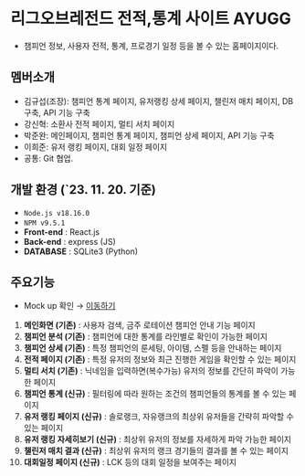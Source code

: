 # 리그오브레전드 전적,통계 사이트 AYUGG

- 챔피언 정보, 사용자 전적, 통계, 프로경기 일정 등을 볼 수 있는 홈페이지이다.

## 멤버소개

- 김규섭(조장): 챔피언 통계 페이지, 유저랭킹 상세 페이지, 챌린저 매치 페이지, DB 구축, API 기능 구축
- 강신혁: 소환사 전적 페이지, 멀티 서치 페이지
- 박준완: 메인페이지, 챔피언 통계 페이지, 챔피언 상세 페이지, API 기능 구축
- 이희준: 유저 랭킹 페이지, 대회 일정 페이지
- 공통: Git 협업.

## 개발 환경 (`23. 11. 20. 기준)

- `Node.js v18.16.0`
- `NPM v9.5.1`
- **Front-end** : React.js
- **Back-end** : express (JS)
- **DATABASE** : SQLite3 (Python)

## 주요기능

- Mock up 확인 → [이동하기](https://ovenapp.io/view/DkBV5wcJtmXETiCxL22WhWusXtOgwi71/)

1.  **메인화면 (기존)** : 사용자 검색, 금주 로테이션 챔피언 안내 기능 페이지
2.  **챔피언 분석 (기존)** : 챔피언에 대한 통계를 라인별로 확인이 가능한 페이지
3.  **챔피언 상세 (기존)** : 특정 챔피언의 룬세팅, 아이템, 스펠 등을 안내하는 페이지
4.  **전적 페이지 (기존)** : 특정 유저의 정보와 최근 진행한 게임을 확인할 수 있는 페이지
5.  **멀티 서치 (기존)** : 닉네임을 입력하면(복수가능) 유저의 정보를 간단히 파악이 가능한 페이지
6.  **챔피언 통계 (신규)** : 필터링에 따라 원하는 조건의 챔피언들의 통계를 볼 수 있는 페이지
7.  **유저 랭킹 페이지 (신규)** : 솔로랭크, 자유랭크의 최상위 유저들을 간략히 파악할 수 있는 페이지
8.  **유저 랭킹 자세히보기 (신규)** : 최상위 유저의 정보를 자세하게 파악 가능한 페이지
9.  **챌린저 매치 결과 (신규)** : 최상위 유저의 랭크 경기들의 결과를 볼 수 있는 페이지
10. **대회일정 페이지 (신규)** : LCK 등의 대회 일정을 보여주는 페이지
